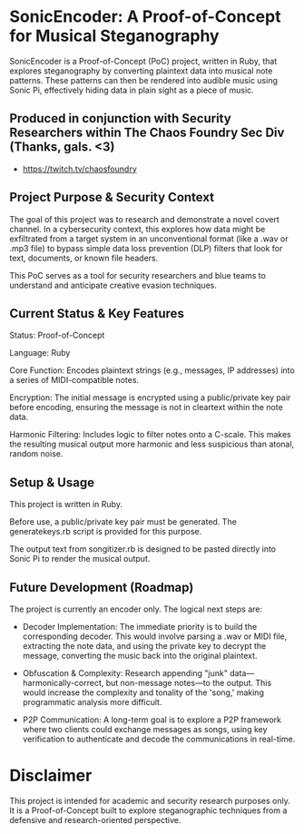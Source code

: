 # SonicEncoder: A Proof-of-Concept for Musical Steganography

SonicEncoder is a Proof-of-Concept (PoC) project, written in Ruby, that explores steganography by converting plaintext data into musical note patterns. These patterns can then be rendered into audible music using Sonic Pi, effectively hiding data in plain sight as a piece of music.

## Produced in conjunction with Security Researchers within The Chaos Foundry Sec Div (Thanks, gals. <3) 
- https://twitch.tv/chaosfoundry

## Project Purpose & Security Context

The goal of this project was to research and demonstrate a novel covert channel. In a cybersecurity context, this explores how data might be exfiltrated from a target system in an unconventional format (like a .wav or .mp3 file) to bypass simple data loss prevention (DLP) filters that look for text, documents, or known file headers.

This PoC serves as a tool for security researchers and blue teams to understand and anticipate creative evasion techniques.

## Current Status & Key Features

Status: Proof-of-Concept

Language: Ruby

Core Function: Encodes plaintext strings (e.g., messages, IP addresses) into a series of MIDI-compatible notes.

Encryption: The initial message is encrypted using a public/private key pair before encoding, ensuring the message is not in cleartext within the note data.

Harmonic Filtering: Includes logic to filter notes onto a C-scale. This makes the resulting musical output more harmonic and less suspicious than atonal, random noise.

## Setup & Usage

This project is written in Ruby.

Before use, a public/private key pair must be generated. The generatekeys.rb script is provided for this purpose.

The output text from songitizer.rb is designed to be pasted directly into Sonic Pi to render the musical output.

## Future Development (Roadmap)

The project is currently an encoder only. The logical next steps are:

 - Decoder Implementation: The immediate priority is to build the corresponding decoder. This would involve parsing a .wav or MIDI file, extracting the note data, and using the private key to decrypt the message, converting the music back into the original plaintext.

- Obfuscation & Complexity: Research appending "junk" data—harmonically-correct, but non-message notes—to the output. This would increase the complexity and tonality of the 'song,' making programmatic analysis more difficult.

- P2P Communication: A long-term goal is to explore a P2P framework where two clients could exchange messages as songs, using key verification to authenticate and decode the communications in real-time.

# Disclaimer

This project is intended for academic and security research purposes only. It is a Proof-of-Concept built to explore steganographic techniques from a defensive and research-oriented perspective.
